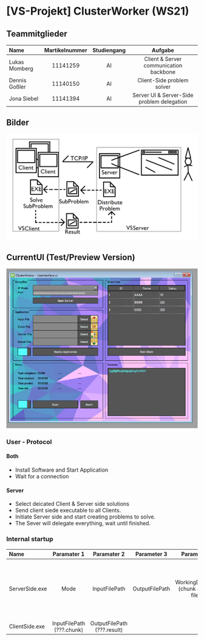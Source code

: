 # [VS-Projekt] ClusterWorker (WS21)

## Teammitglieder
| Name | Martikelnummer | Studiengang | Aufgabe |
|:-----| :---------------:|:-----------:|:--:|
| Lukas Momberg | 11141259 | AI | Client & Server communication backbone |
| Dennis Goßler | 11140150 | AI | Client-Side problem solver |
| Jona Siebel | 11141394 | AI | Server UI & Server-Side problem delegation |

## Bilder

![Image](Design/Solution_v3.png)

## CurrentUI (Test/Preview Version)
![Image](Design/CurrentUI.png)

### User - Protocol
#### Both
- Install Software and Start Application
- Wait for a connection
#### Server
- Select deicated Client & Server side solutions
- Send client siede executable to all Clients.
- Initiate Server side and start creating problems to solve.
- The Sever will delegate everything, wait until finished. 

### Internal startup
| Name | Paramater 1 | Paramater 2 | Parameter 3 | Parameter 4 | Purpose |
|:--| :-:|:-:|:-:|:-:|:---|
| ServerSide.exe | Mode | InputFilePath | OutputFilePath | WorkingDirectory <br>(chunk & result files) | (Mode=1) Generate chunk files<br>(Mode=2) Try merge result files |
| ClientSide.exe | InputFilePath<br>(???.chunk)| OutputFilePath<br>(???.result) | | | Solve chunkfile |
